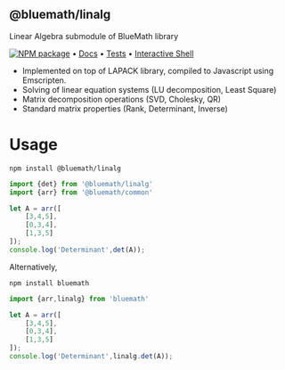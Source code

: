 
## @bluemath/linalg

Linear Algebra submodule of BlueMath library

[![NPM package](https://img.shields.io/npm/v/@bluemath/linalg.svg)](https://www.npmjs.com/package/@bluemath/linalg)
&#8226;
[Docs](http://www.bluemathsoftware.com/bm/linalg/docs/index.html)
&#8226;
[Tests](http://www.bluemathsoftware.com/bm/linalg/test/index.html)
&#8226;
[Interactive Shell](http://www.bluemathsoftware.com/shell/index.html)

* Implemented on top of LAPACK library, compiled to Javascript using Emscripten.
* Solving of linear equation systems (LU decomposition, Least Square)
* Matrix decomposition operations (SVD, Cholesky, QR)
* Standard matrix properties (Rank, Determinant, Inverse)

Usage
===

    npm install @bluemath/linalg
    
```typescript
import {det} from '@bluemath/linalg'
import {arr} from '@bluemath/common'

let A = arr([
    [3,4,5],
    [0,3,4],
    [1,3,5]
]);
console.log('Determinant',det(A));
```

Alternatively,

    npm install bluemath
    
```typescript
import {arr,linalg} from 'bluemath'

let A = arr([
    [3,4,5],
    [0,3,4],
    [1,3,5]
]);
console.log('Determinant',linalg.det(A));
```
